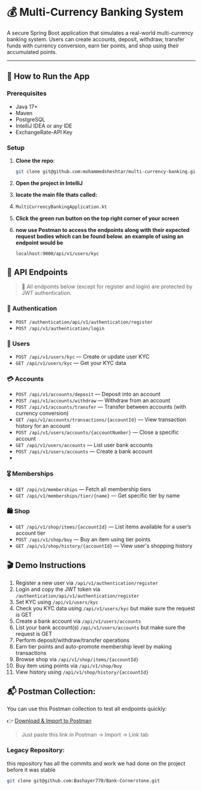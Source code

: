 # 💰 Multi-Currency Banking System

A secure Spring Boot application that simulates a real-world multi-currency banking system. Users can create accounts,
deposit, withdraw, transfer funds with currency conversion, earn tier points, and shop using their accumulated points.

---

## 🚀 How to Run the App

### Prerequisites
- Java 17+
- Maven
- PostgreSQL
- IntelliJ IDEA or any IDE
- ExchangeRate-API Key

### Setup

1. **Clone the repo**:
   ```bash
   git clone git@github.com:mohammedsheshtar/multi-currency-banking.git
2. **Open the project in IntelliJ**

3. **locate the main file thats called:**
4.    ```bash
      MultiCurrencyBankingApplication.kt
5. **Click the green run button on the top right corner of your screen**
6. **now use Postman to access the endpoints along with their expected request bodies which can be found below. an example of using an endpoint would be**
    ```bash
   localhost:9000/api/v1/users/kyc

## 📡 API Endpoints

> 🔐 All endpoints below (except for register and login) are protected by JWT authentication.

### 🔑 Authentication
- `POST /authentication/api/v1/authentication/register`
- `POST /api/v1/authentication/login`

### 👤 Users
- `POST /api/v1/users/kyc` — Create or update user KYC
- `GET /api/v1/users/kyc` — Get your KYC data

### 💳 Accounts
- `POST /api/v1/accounts/deposit` — Deposit into an account
- `POST /api/v1/accounts/withdraw` — Withdraw from an account
- `POST /api/v1/accounts/transfer` — Transfer between accounts (with currency conversion)
- `GET /api/v1/accounts/transactions/{accountId}` — View transaction history for an account
- `POST /api/v1/users/accounts/{accountNumber}` — Close a specific account
- `GET /api/v1/users/accounts` — List user bank accounts
- `POST /api/v1/users/accounts` — Create a bank account
- 
### 🎖️ Memberships
- `GET /api/v1/memberships` — Fetch all membership tiers
- `GET /api/v1/memberships/tier/{name}` — Get specific tier by name

### 🛍️ Shop
- `GET /api/v1/shop/items/{accountId}` — List items available for a user’s account tier
- `POST /api/v1/shop/buy` — Buy an item using tier points
- `GET /api/v1/shop/history/{accountId}` — View user's shopping history  

## 🎬 Demo Instructions

1. Register a new user via `/api/v1/authentication/register`
2. Login and copy the JWT token via `/authentication/api/v1/authentication/register`
3. Set KYC using `/api/v1/users/kyc`
4. Check you KYC data using `/api/v1/users/kyc` but make sure the request is GET
5. Create a bank account via `/api/v1/users/accounts`
6. List your bank account(s) `/api/v1/users/accounts` but make sure the request is GET
7. Perform deposit/withdraw/transfer operations
8. Earn tier points and auto-promote membership level by making transactions
9. Browse shop via `/api/v1/shop/items/{accountId}`
10. Buy item using points via `/api/v1/shop/buy`
11. View history using `/api/v1/shop/history/{accountId}`

## 📬 Postman Collection:  


You can use this Postman collection to test all endpoints quickly:

👉 [Download & Import to Postman](https://raw.githubusercontent.com/mohammedsheshtar/multi-currency-banking/refs/heads/main/src/main/kotlin/com/bank/Multi-Currency-Banking.postman_collection.json)

> Just paste this link in Postman → Import → Link tab

### Legacy Repository:
this repository has all the commits and work we had done on the project before it was stable
   ```bash
   git clone git@github.com:Bashayer770/Bank-Cornerstone.git